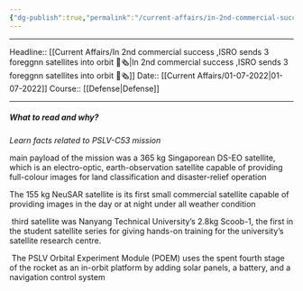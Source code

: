 ```yaml
---
{"dg-publish":true,"permalink":"/current-affairs/in-2nd-commercial-success-isro-sends-3-foreggnn-satellites-into-orbit/"}
---
```


----
Headline:: [[Current Affairs/In 2nd commercial success ,ISRO sends 3 foreggnn satellites into orbit 📰🗞️\|In 2nd commercial success ,ISRO sends 3 foreggnn satellites into orbit 📰🗞️]]
Date:: [[Current Affairs/01-07-2022\|01-07-2022]]
Course:: [[Defense\|Defense]] 

----
##### What to read and why? 


_Learn facts related to PSLV-C53 mission_

main payload of the mission was a 365 kg Singaporean DS-EO satellite, which is an electro-optic, earth-observation satellite capable of providing full-colour images for land classification and disaster-relief operation

The 155 kg NeuSAR satellite is its first small commercial satellite capable of providing images in the day or at night under all weather condition

 third satellite was Nanyang Technical University’s 2.8kg Scoob-1, the first in the student satellite series for giving hands-on training for the university’s satellite research centre.

 The PSLV Orbital Experiment Module (POEM) uses the spent fourth stage of the rocket as an in-orbit platform by adding solar panels, a battery, and a navigation control system





